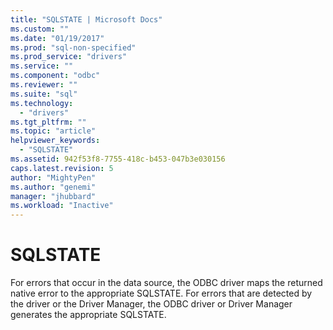 ```yaml
---
title: "SQLSTATE | Microsoft Docs"
ms.custom: ""
ms.date: "01/19/2017"
ms.prod: "sql-non-specified"
ms.prod_service: "drivers"
ms.service: ""
ms.component: "odbc"
ms.reviewer: ""
ms.suite: "sql"
ms.technology: 
  - "drivers"
ms.tgt_pltfrm: ""
ms.topic: "article"
helpviewer_keywords: 
  - "SQLSTATE"
ms.assetid: 942f53f8-7755-418c-b453-047b3e030156
caps.latest.revision: 5
author: "MightyPen"
ms.author: "genemi"
manager: "jhubbard"
ms.workload: "Inactive"
---
```

# SQLSTATE
For errors that occur in the data source, the ODBC driver maps the returned native error to the appropriate SQLSTATE. For errors that are detected by the driver or the Driver Manager, the ODBC driver or Driver Manager generates the appropriate SQLSTATE.
